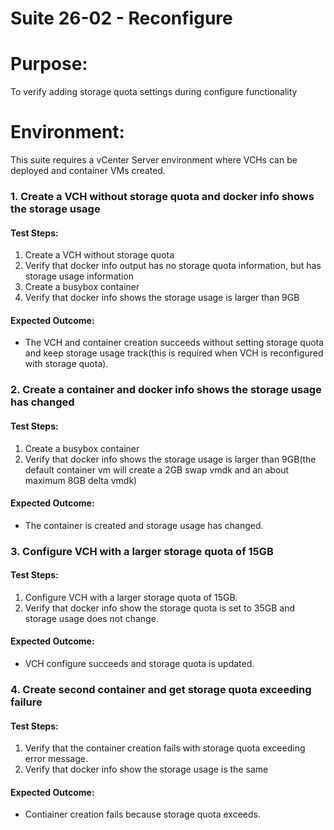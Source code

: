 Suite 26-02 - Reconfigure
===================

# Purpose:
To verify adding storage quota settings during configure functionality

# Environment:
This suite requires a vCenter Server environment where VCHs can be deployed and container VMs created.


### 1. Create a VCH without storage quota and docker info shows the storage usage

#### Test Steps:
1. Create a VCH without storage quota
2. Verify that docker info output has no storage quota information, but has storage usage information
3. Create a busybox container
4. Verify that docker info shows the storage usage is larger than 9GB

#### Expected Outcome:
* The VCH and container creation succeeds without setting storage quota and keep storage usage track(this is required when VCH is reconfigured with storage quota).

### 2. Create a container and docker info shows the storage usage has changed

#### Test Steps:
1. Create a busybox container
2. Verify that docker info shows the storage usage is larger than 9GB(the default container vm will create a 2GB swap vmdk and an about maximum 8GB delta vmdk)

#### Expected Outcome:
* The container is created and storage usage has changed.

### 3. Configure VCH with a larger storage quota of 15GB

#### Test Steps:
1. Configure VCH with a larger storage quota of 15GB.
2. Verify that docker info show the storage quota is set to 35GB and storage usage does not change.

#### Expected Outcome:
* VCH configure succeeds and storage quota is updated.

### 4. Create second container and get storage quota exceeding failure

#### Test Steps:
1. Verify that the container creation fails with storage quota exceeding error message.
2. Verify that docker info show the storage usage is the same

#### Expected Outcome:
* Contiainer creation fails because storage quota exceeds.

